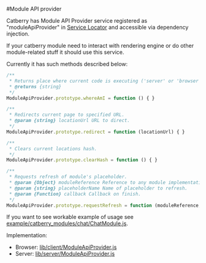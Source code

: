 #Module API provider

Catberry has Module API Provider service registered as "moduleApiProvider" in [Service Locator](../service-locator.md) and accessible via dependency injection.

If your catberry module need to interact with rendering engine or do other module-related stuff it should use this service.

Currently it has such methods described below:

```javascript
/**
 * Returns place where current code is executing ('server' or 'browser').
 * @returns {string}
 */
ModuleApiProvider.prototype.whereAmI = function () { }

/**
 * Redirects current page to specified URL.
 * @param {string} locationUrl URL to direct.
 */
ModuleApiProvider.prototype.redirect = function (locationUrl) { }

/**
 * Clears current locations hash.
 */
ModuleApiProvider.prototype.clearHash = function () { }

/**
 * Requests refresh of module's placeholder.
 * @param {Object} moduleReference Reference to any module implementation.
 * @param {string} placeholderName Name of placeholder to refresh.
 * @param {Function} callback Callback on finish.
 */
ModuleApiProvider.prototype.requestRefresh = function (moduleReference, placeholderName, callback) { }
```

If you want to see workable example of usage see [example/catberry_modules/chat/ChatModule.js](../example/catberry_modules/ChatModule.js).

Implementation:

* Browser: [lib/client/ModuleApiProvider.js](../lib/client/ModuleApiProvider.js)
* Server: [lib/server/ModuleApiProvider.js](../lib/server/ModuleApiProvider.js)